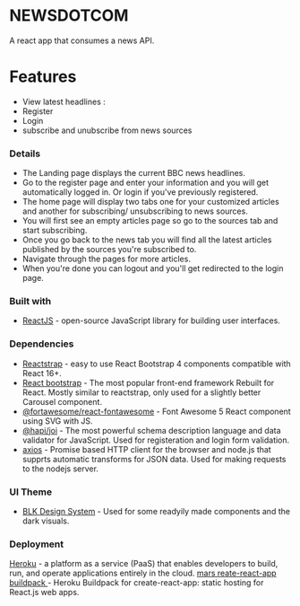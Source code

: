 # NEWSDOTCOM

A react app that consumes a news API.

# Features
  - View latest headlines : 
  - Register
  - Login
  - subscribe and unubscribe from news sources



### Details
  - The Landing page displays the current BBC news headlines.
  - Go to the register page and enter your information and you will get automatically logged in. Or login if you've previously registered.
  - The home page will display two tabs one for your customized articles and another for subscribing/ unsubscribing to news sources.
  - You will first see an empty articles page so go to the sources tab and start subscribing.
  - Once you go back to the news tab you will find all the latest articles published by the sources you're subscribed to.
  - Navigate through the pages for more articles.
  - When you're done you can logout and you'll get redirected to the login page.




### Built with

* [ReactJS](https://breakdance.github.io/breakdance/) -  open-source JavaScript library for building user interfaces.


### Dependencies

* [Reactstrap](https://reactstrap.github.io/) -  easy to use React Bootstrap 4 components compatible with React 16+.
* [React bootstrap](https://react-bootstrap.github.io/) - The most popular front-end framework Rebuilt for React. Mostly similar to reactstrap, only used for a slightly better Carousel component.
*  [ @fortawesome/react-fontawesome](https://www.npmjs.com/package/@fortawesome/react-fontawesome) - Font Awesome 5 React component using SVG with JS.
*  [@hapi/joi](https://www.npmjs.com/package/@hapi/joi) - The most powerful schema description language and data validator for JavaScript. Used for registeration and login form validation.
* [axios](https://www.npmjs.com/package/axios) - Promise based HTTP client for the browser and node.js that supprts automatic transforms for JSON data. Used for making requests to the nodejs server.
 ### UI Theme

* [BLK Design System](https://github.com/creativetimofficial/blk-design-system-react) - Used for some readyily made components and the dark visuals.

### Deployment

[Heroku](https://dashboard.heroku.com/apps) - a platform as a service (PaaS) that enables developers to build, run, and operate applications entirely in the cloud.
[mars reate-react-app buildpack ](https://github.com/mars/create-react-app-buildpack) - Heroku Buildpack for create-react-app: static hosting for React.js web apps.


